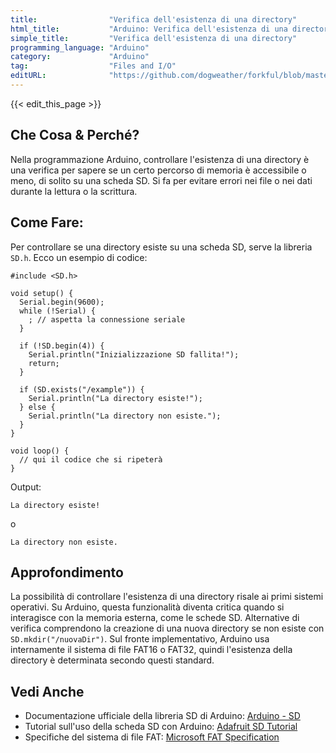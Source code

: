 ```yaml
---
title:                "Verifica dell'esistenza di una directory"
html_title:           "Arduino: Verifica dell'esistenza di una directory"
simple_title:         "Verifica dell'esistenza di una directory"
programming_language: "Arduino"
category:             "Arduino"
tag:                  "Files and I/O"
editURL:              "https://github.com/dogweather/forkful/blob/master/content/it/arduino/checking-if-a-directory-exists.md"
---
```


{{< edit_this_page >}}

## Che Cosa & Perché?
Nella programmazione Arduino, controllare l'esistenza di una directory è una verifica per sapere se un certo percorso di memoria è accessibile o meno, di solito su una scheda SD. Si fa per evitare errori nei file o nei dati durante la lettura o la scrittura.

## Come Fare:
Per controllare se una directory esiste su una scheda SD, serve la libreria `SD.h`. Ecco un esempio di codice:

```Arduino
#include <SD.h>

void setup() {
  Serial.begin(9600);
  while (!Serial) {
    ; // aspetta la connessione seriale
  }

  if (!SD.begin(4)) {
    Serial.println("Inizializzazione SD fallita!");
    return;
  }

  if (SD.exists("/example")) {
    Serial.println("La directory esiste!");
  } else {
    Serial.println("La directory non esiste.");
  }
}

void loop() {
  // qui il codice che si ripeterà
}
```
Output:
```
La directory esiste!
```
o
```
La directory non esiste.
```

## Approfondimento
La possibilità di controllare l'esistenza di una directory risale ai primi sistemi operativi. Su Arduino, questa funzionalità diventa critica quando si interagisce con la memoria esterna, come le schede SD. Alternative di verifica comprendono la creazione di una nuova directory se non esiste con `SD.mkdir("/nuovaDir")`. Sul fronte implementativo, Arduino usa internamente il sistema di file FAT16 o FAT32, quindi l'esistenza della directory è determinata secondo questi standard.

## Vedi Anche
- Documentazione ufficiale della libreria SD di Arduino: [Arduino - SD](https://www.arduino.cc/en/Reference/SD)
- Tutorial sull'uso della scheda SD con Arduino: [Adafruit SD Tutorial](https://learn.adafruit.com/adafruit-micro-sd-breakout-board-card-tutorial)
- Specifiche del sistema di file FAT: [Microsoft FAT Specification](https://docs.microsoft.com/en-us/windows/win32/fileio/exfat-specification)
